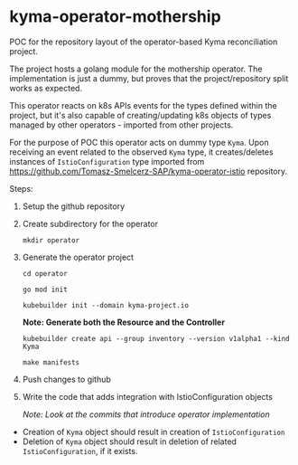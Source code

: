 # kyma-operator-mothership

POC for the repository layout of the operator-based Kyma reconciliation project.

The project hosts a golang module for the mothership operator. The implementation is just a dummy, but proves that the project/repository split works as expected.

This operator reacts on k8s APIs events for the types defined within the project, but it's also capable of creating/updating k8s objects of types managed by other operators - imported from other projects.

For the purpose of POC this operator acts on dummy type `Kyma`. Upon receiving an event related to the observed `Kyma` type, it creates/deletes instances of `IstioConfiguration` type imported from https://github.com/Tomasz-Smelcerz-SAP/kyma-operator-istio repository.

Steps:

1) Setup the github repository

2) Create subdirectory for the operator

   `mkdir operator`

3) Generate the operator project

    `cd operator`
    
    `go mod init`
    
    `kubebuilder init --domain kyma-project.io`

    **Note: Generate both the Resource and the Controller**

    `kubebuilder create api --group inventory --version v1alpha1 --kind Kyma`

    `make manifests`

4) Push changes to github

5) Write the code that adds integration with IstioConfiguration objects

   *Note: Look at the commits that introduce operator implementation*

  - Creation of `Kyma` object should result in creation of `IstioConfiguration`
  - Deletion of `Kyma` object should result in deletion of related `IstioConfiguration`, if it exists.


